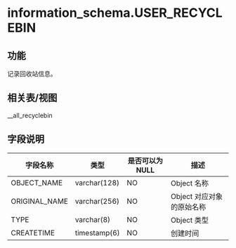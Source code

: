information_schema.USER_RECYCLEBIN
=======================================================

功能
-----------

记录回收站信息。

相关表/视图
---------------

__all_recyclebin

字段说明
-------------

|   **字段名称**    |    **类型**    | **是否可以为 NULL** |      **描述**      |
|---------------|--------------|----------------|------------------|
| OBJECT_NAME   | varchar(128) | NO             | Object 名称        |
| ORIGINAL_NAME | varchar(256) | NO             | Object 对应对象的原始名称 |
| TYPE          | varchar(8)   | NO             | Object 类型        |
| CREATETIME    | timestamp(6) | NO             | 创建时间             |
